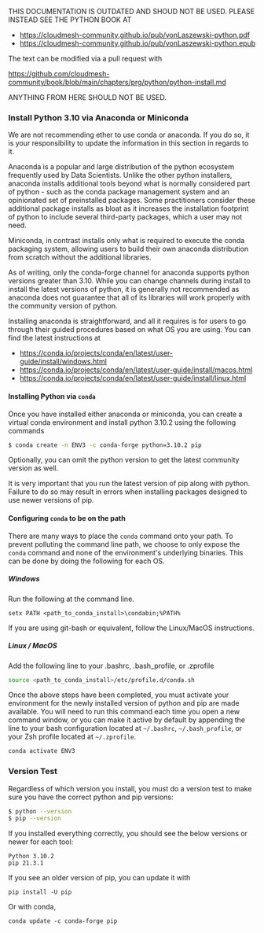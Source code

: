 THIS DOCUMENTATION IS OUTDATED AND SHOUD NOT BE USED. 
PLEASE INSTEAD SEE THE PYTHON BOOK AT

* <https://cloudmesh-community.github.io/pub/vonLaszewski-python.pdf>
* <https://cloudmesh-community.github.io/pub/vonLaszewski-python.epub>

The text can  be modified via a pull request with 

https://github.com/cloudmesh-community/book/blob/main/chapters/prg/python/python-install.md

ANYTHING FROM HERE SHOULD NOT BE USED.

### Install Python 3.10 via Anaconda or Miniconda

We are not recommending ether to use conda or anaconda. If you do so, it is
your responsibility to update the information in this section in regards to it.


Anaconda is a popular and large distribution of the python ecosystem frequently used by Data Scientists.
Unlike the other python installers, anaconda installs additional tools beyond what is normally considered part of python - such as the conda package management system and an opinionated set of preinstalled packages.
Some practitioners consider these additional package installs as bloat as it increases the installation footprint of python to include several third-party packages, which a user may not need.

Miniconda, in contrast installs only what is required to execute the conda packaging system, allowing users to build their own anaconda distribution from scratch without the additional libraries.

As of writing, only the conda-forge channel for anaconda supports python versions greater than 3.10. 
While you can change channels during install to install the latest versions of python, it is generally not recommended as anaconda does not guarantee that all of its libraries will work properly with the community version of python.

Installing anaconda is straightforward, and all it requires is for users to go through their guided procedures based on what OS you are using.
You can find the latest instructions at

* https://conda.io/projects/conda/en/latest/user-guide/install/windows.html
* https://conda.io/projects/conda/en/latest/user-guide/install/macos.html
* https://conda.io/projects/conda/en/latest/user-guide/install/linux.html

#### Installing Python via `conda`

Once you have installed either anaconda or miniconda, you can create a virtual conda environment and install python 3.10.2 using the following commands

```bash
$ conda create -n ENV3 -c conda-forge python=3.10.2 pip
```

Optionally, you can omit the python version to get the latest community version as well.

It is very important that you run the latest version of pip along with python.
Failure to do so may result in errors when installing packages designed to use newer versions of pip.

#### Configuring `conda` to be on the path

There are many ways to place the `conda` command onto your path.
To prevent polluting the command line path, we choose to only expose the `conda` command and none of the environment's underlying binaries.
This can be done  by doing the following for each OS.

##### Windows

Run the following at the command line.
```batch
setx PATH <path_to_conda_install>\condabin;%PATH%
```

If you are using git-bash or equivalent, follow the Linux/MacOS instructions.

##### Linux / MacOS

Add the following line to your .bashrc, .bash_profile, or .zprofile

```bash
source <path_to_conda_install>/etc/profile.d/conda.sh
```


Once the above steps have been completed, you must activate your environment for the newly installed version of python and pip are made available.
You will need to run this command each time you open a new command window, or you can make it active by default by appending the line to your bash configuration located at `~/.bashrc`, `~/.bash_profile`, or your Zsh profile located at `~/.zprofile`.

```bash
conda activate ENV3
```
### Version Test

Regardless of which version you install, you must do a version test to make sure you have the correct python and pip versions:

```bash
$ python --version
$ pip --version
```

If you installed everything correctly, you should see the below versions or newer for each tool:

```
Python 3.10.2
pip 21.3.1
```

If you see an older version of pip, you can update it with

```
pip install -U pip
```

Or with conda,

```
conda update -c conda-forge pip
```
